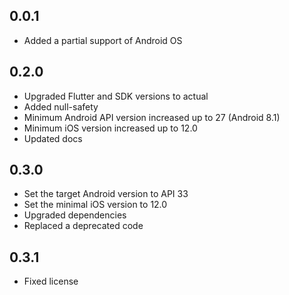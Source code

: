 ## 0.0.1

* Added a partial support of Android OS

## 0.2.0

* Upgraded Flutter and SDK versions to actual
* Added null-safety
* Minimum Android API version increased up to 27 (Android 8.1)
* Minimum iOS version increased up to 12.0
* Updated docs

## 0.3.0

* Set the target Android version to API 33
* Set the minimal iOS version to 12.0
* Upgraded dependencies
* Replaced a deprecated code

## 0.3.1

* Fixed license
